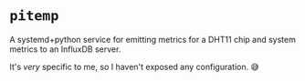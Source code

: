 # `pitemp`

A systemd+python service for emitting metrics for a DHT11 chip and system metrics to an InfluxDB server.

It's _very_ specific to me, so I haven't exposed any configuration. 😅
